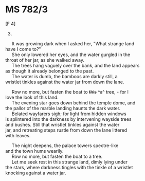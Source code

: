 # MS 782/3 

[F 4]

3. 
&nbsp;&nbsp;&nbsp;&nbsp;&nbsp;It was growing dark when I asked her, "What strange land \
have I come to?" \
&nbsp;&nbsp;&nbsp;&nbsp;&nbsp;She only lowered her eyes, and the water gurgled in the \
throat of her jar, as she walked away. \
&nbsp;&nbsp;&nbsp;&nbsp;&nbsp;The trees hang vaguely over the bank, and the land appears \
as though it already belonged to the past. \
&nbsp;&nbsp;&nbsp;&nbsp;&nbsp;The water is dumb, the bamboos are darkly still, a \
wristlet tinkles against the water jar from down the lane. 

&nbsp;&nbsp;&nbsp;&nbsp;&nbsp;Row no more, but fasten the boat to ~~this~~ ^a^ tree, - for I \
love the look of this land. \
&nbsp;&nbsp;&nbsp;&nbsp;&nbsp;The evening star goes down behind the temple dome, and \
the pallor of the marble landing haunts the dark water. \
&nbsp;&nbsp;&nbsp;&nbsp;&nbsp;Belated wayfarers sigh; for light from hidden windows \
is splintered into the darkness by intervening wayside trees \
and bushes. Still that wristlet tinkles against the water \
jar, and retreating steps rustle from down the lane littered \
with leaves. 

&nbsp;&nbsp;&nbsp;&nbsp;&nbsp;The night deepens, the palace towers spectre-like \
and the town hums wearily. \
&nbsp;&nbsp;&nbsp;&nbsp;&nbsp;Row no more, but fasten the boat to a tree. \
&nbsp;&nbsp;&nbsp;&nbsp;&nbsp;Let me seek rest in this strange land, dimly lying under \
the stars, where darkness tingles with the tinkle of a wristlet \
knocking against a water jar.
